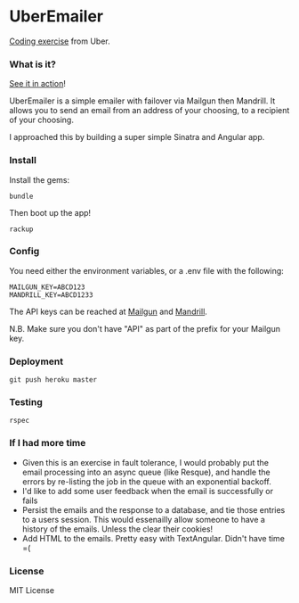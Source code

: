 # UberEmailer
[Coding exercise](https://github.com/uber/coding-challenge-tools) from Uber.

### What is it?
[See it in action](http://uber-emailer.herokuapp.com/)!

UberEmailer is a simple emailer with failover via Mailgun then Mandrill. It allows
you to send an email from an address of your choosing, to a recipient of your
choosing.  

I approached this by building a super simple Sinatra and Angular app.

### Install
Install the gems:
```
bundle
```
Then boot up the app!
```
rackup
```


### Config
You need either the environment variables, or a .env file with the following:
```
MAILGUN_KEY=ABCD123
MANDRILL_KEY=ABCD1233

```
The API keys can be reached at [Mailgun](https://mailgun.com/cp) and
[Mandrill](https://mandrillapp.com/settings).

N.B. Make sure you don't have "API" as part of the prefix for your Mailgun key.

### Deployment
```
git push heroku master
```

### Testing
```
rspec
```

### If I had more time
* Given this is an exercise in fault tolerance, I would probably put the email
processing into an async queue (like Resque), and handle the errors by re-listing
the job in the queue with an exponential backoff.
* I'd like to add some user feedback when the email is successfully or fails
* Persist the emails and the response to a database, and tie those entries to a users session.
This would essenailly allow someone to have a history of the emails. Unless the clear their cookies!
* Add HTML to the emails. Pretty easy with TextAngular. Didn't have time =(

### License
MIT License
